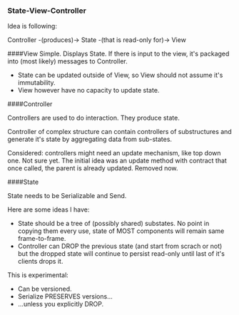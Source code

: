 ### State-View-Controller

Idea is following:

Controller -(produces)-> State -(that is read-only for)-> View

####View
Simple. Displays State. If there is input to the view, it's packaged
into (most likely) messages to Controller.

- State can be updated outside of View, so View should not assume it's immutability.
- View however have no capacity to update state. 

####Controller

Controllers are used to do interaction. They produce state.

Controller of complex structure can contain controllers of substructures
and generate it's state by aggregating data from sub-states.

Considered:
controllers might need an update mechanism, like top down one. Not sure yet. The initial idea was an update method with contract that once called, the parent is already updated. Removed now.

####State

State needs to be Serializable and Send.

Here are some ideas I have:
- State should be a tree of (possibly shared) substates. No point in copying them every use, state of MOST components will remain same frame-to-frame. 
- Controller can DROP the previous state (and start from scrach or not) but 
the dropped state will continue to persist read-only until last of it's clients drops it.

This is experimental:
- Can be versioned.
- Serialize PRESERVES versions...
- ...unless you explicitly DROP.


